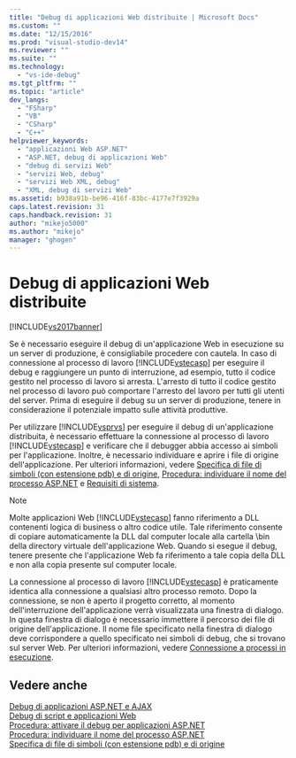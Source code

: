 ```yaml
---
title: "Debug di applicazioni Web distribuite | Microsoft Docs"
ms.custom: ""
ms.date: "12/15/2016"
ms.prod: "visual-studio-dev14"
ms.reviewer: ""
ms.suite: ""
ms.technology: 
  - "vs-ide-debug"
ms.tgt_pltfrm: ""
ms.topic: "article"
dev_langs: 
  - "FSharp"
  - "VB"
  - "CSharp"
  - "C++"
helpviewer_keywords: 
  - "applicazioni Web ASP.NET"
  - "ASP.NET, debug di applicazioni Web"
  - "debug di servizi Web"
  - "servizi Web, debug"
  - "servizi Web XML, debug"
  - "XML, debug di servizi Web"
ms.assetid: b938a91b-be96-416f-83bc-4177e7f3929a
caps.latest.revision: 31
caps.handback.revision: 31
author: "mikejo5000"
ms.author: "mikejo"
manager: "ghogen"
---
```

# Debug di applicazioni Web distribuite
[!INCLUDE[vs2017banner](../code-quality/includes/vs2017banner.md)]

Se è necessario eseguire il debug di un'applicazione Web in esecuzione su un server di produzione, è consigliabile procedere con cautela.  In caso di connessione al processo di lavoro [!INCLUDE[vstecasp](../code-quality/includes/vstecasp_md.md)] per eseguire il debug e raggiungere un punto di interruzione, ad esempio, tutto il codice gestito nel processo di lavoro si arresta.  L'arresto di tutto il codice gestito nel processo di lavoro può comportare l'arresto del lavoro per tutti gli utenti del server.  Prima di eseguire il debug su un server di produzione, tenere in considerazione il potenziale impatto sulle attività produttive.  
  
 Per utilizzare [!INCLUDE[vsprvs](../code-quality/includes/vsprvs_md.md)] per eseguire il debug di un'applicazione distribuita, è necessario effettuare la connessione al processo di lavoro [!INCLUDE[vstecasp](../code-quality/includes/vstecasp_md.md)] e verificare che il debugger abbia accesso ai simboli per l'applicazione.  Inoltre, è necessario individuare e aprire i file di origine dell'applicazione.  Per ulteriori informazioni, vedere [Specifica di file di simboli \(con estensione pdb\) e di origine](../debugger/specify-symbol-dot-pdb-and-source-files-in-the-visual-studio-debugger.md), [Procedura: individuare il nome del processo ASP.NET](../debugger/how-to-find-the-name-of-the-aspnet-process.md) e [Requisiti di sistema](../debugger/aspnet-debugging-system-requirements.md).  
  
> [!NOTE]
>  Molte applicazioni Web [!INCLUDE[vstecasp](../code-quality/includes/vstecasp_md.md)] fanno riferimento a DLL contenenti logica di business o altro codice utile.  Tale riferimento consente di copiare automaticamente la DLL dal computer locale alla cartella \\bin della directory virtuale dell'applicazione Web.  Quando si esegue il debug, tenere presente che l'applicazione Web fa riferimento a tale copia della DLL e non alla copia presente sul computer locale.  
  
 La connessione al processo di lavoro [!INCLUDE[vstecasp](../code-quality/includes/vstecasp_md.md)] è praticamente identica alla connessione a qualsiasi altro processo remoto.  Dopo la connessione, se non è aperto il progetto corretto, al momento dell'interruzione dell'applicazione verrà visualizzata una finestra di dialogo.  In questa finestra di dialogo è necessario immettere il percorso dei file di origine dell'applicazione.  Il nome file specificato nella finestra di dialogo deve corrispondere a quello specificato nei simboli di debug, che si trovano sul server Web.  Per ulteriori informazioni, vedere [Connessione a processi in esecuzione](../debugger/attach-to-running-processes-with-the-visual-studio-debugger.md).  
  
## Vedere anche  
 [Debug di applicazioni ASP.NET e AJAX](../debugger/debugging-aspnet-and-ajax-applications.md)   
 [Debug di script e applicazioni Web](../debugger/debugging-web-applications-and-script.md)   
 [Procedura: attivare il debug per applicazioni ASP.NET](../debugger/how-to-enable-debugging-for-aspnet-applications.md)   
 [Procedura: individuare il nome del processo ASP.NET](../debugger/how-to-find-the-name-of-the-aspnet-process.md)   
 [Specifica di file di simboli \(con estensione pdb\) e di origine](../debugger/specify-symbol-dot-pdb-and-source-files-in-the-visual-studio-debugger.md)